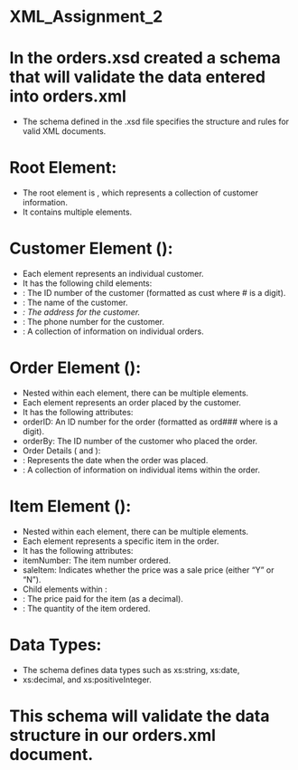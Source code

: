 # XML_Assignment_2
# In the orders.xsd created a schema that will validate the data entered into orders.xml

- The schema defined in the .xsd file specifies the structure and rules for valid XML documents.

# Root Element:
- The root element is <customers>, which represents a collection of
customer information.
- It contains multiple <customer> elements.

# Customer Element (<customer>):
- Each <customer> element represents an individual customer.
- It has the following child elements:
- <custID>: The ID number of the customer (formatted as cust where # is a digit).
- <name>: The name of the customer.
- <address>: The address for the customer.
- <phone>: The phone number for the customer.
- <orders>: A collection of information on individual orders.

# Order Element (<order>):
- Nested within each <customer> element, there can be multiple <order> elements.
- Each <order> element represents an order placed by the customer.
- It has the following attributes:
- orderID: An ID number for the order (formatted as ord### where is a digit).
- orderBy: The ID number of the customer who placed the order.
- Order Details (<orderDate> and <items>):
- <orderDate>: Represents the date when the order was placed.
- <items>: A collection of information on individual items within the order.

# Item Element (<item>):
- Nested within each <order> element, there can be multiple <item> elements.
- Each <item> element represents a specific item in the order.
- It has the following attributes:
- itemNumber: The item number ordered.
- saleItem: Indicates whether the price was a sale price (either “Y” or “N”).
- Child elements within <item>:
- <itemPrice>: The price paid for the item (as a decimal).
- <itemQty>: The quantity of the item ordered.

# Data Types:
- The schema defines data types such as xs:string, xs:date,
- xs:decimal, and xs:positiveInteger.

# This schema will validate the data structure in our orders.xml document.
